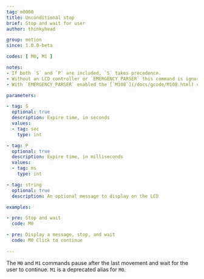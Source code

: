 ```yaml
---
tag: m0000
title: Unconditional stop
brief: Stop and wait for user
author: thinkyhead

group: motion
since: 1.0.0-beta

codes: [ M0, M1 ]

notes:
- If both `S` and `P` are included, `S` takes precedence.
- Without an LCD controller or `EMERGENCY_PARSER` this command is ignored.
- With `EMERGENCY_PARSER` enabled the [`M108`](/docs/gcode/M108.html) command can be used to continue.

parameters:

- tag: S
  optional: true
  description: Expire time, in seconds
  values:
  - tag: sec
    type: int

- tag: P
  optional: true
  description: Expire time, in milliseconds
  values:
  - tag: ms
    type: int

- tag: string
  optional: true
  description: An optional message to display on the LCD

examples:

- pre: Stop and wait
  code: M0

- pre: Display a message, stop, and wait
  code: M0 Click to continue

---
```


The `M0` and `M1` commands pause after the last movement and wait for the user to continue. `M1` is a deprecated alias for `M0`.
